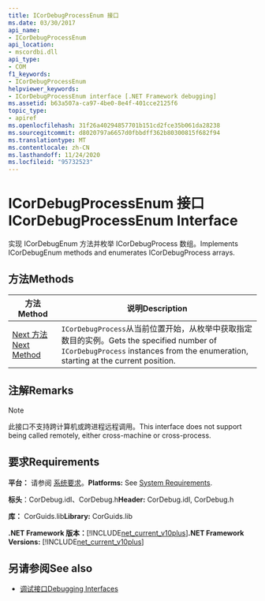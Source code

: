 ```yaml
---
title: ICorDebugProcessEnum 接口
ms.date: 03/30/2017
api_name:
- ICorDebugProcessEnum
api_location:
- mscordbi.dll
api_type:
- COM
f1_keywords:
- ICorDebugProcessEnum
helpviewer_keywords:
- ICorDebugProcessEnum interface [.NET Framework debugging]
ms.assetid: b63a507a-ca97-4be0-8e4f-401cce2125f6
topic_type:
- apiref
ms.openlocfilehash: 31f26a40294857701b151cd2fce35b061da28238
ms.sourcegitcommit: d8020797a6657d0fbbdff362b80300815f682f94
ms.translationtype: MT
ms.contentlocale: zh-CN
ms.lasthandoff: 11/24/2020
ms.locfileid: "95732523"
---
```

# <a name="icordebugprocessenum-interface"></a><span data-ttu-id="04110-102">ICorDebugProcessEnum 接口</span><span class="sxs-lookup"><span data-stu-id="04110-102">ICorDebugProcessEnum Interface</span></span>

<span data-ttu-id="04110-103">实现 ICorDebugEnum 方法并枚举 ICorDebugProcess 数组。</span><span class="sxs-lookup"><span data-stu-id="04110-103">Implements ICorDebugEnum methods and enumerates ICorDebugProcess arrays.</span></span>  
  
## <a name="methods"></a><span data-ttu-id="04110-104">方法</span><span class="sxs-lookup"><span data-stu-id="04110-104">Methods</span></span>  
  
|<span data-ttu-id="04110-105">方法</span><span class="sxs-lookup"><span data-stu-id="04110-105">Method</span></span>|<span data-ttu-id="04110-106">说明</span><span class="sxs-lookup"><span data-stu-id="04110-106">Description</span></span>|  
|------------|-----------------|  
|[<span data-ttu-id="04110-107">Next 方法</span><span class="sxs-lookup"><span data-stu-id="04110-107">Next Method</span></span>](icordebugprocessenum-next-method.md)|<span data-ttu-id="04110-108">`ICorDebugProcess`从当前位置开始，从枚举中获取指定数目的实例。</span><span class="sxs-lookup"><span data-stu-id="04110-108">Gets the specified number of `ICorDebugProcess` instances from the enumeration, starting at the current position.</span></span>|  
  
## <a name="remarks"></a><span data-ttu-id="04110-109">注解</span><span class="sxs-lookup"><span data-stu-id="04110-109">Remarks</span></span>  
  
> [!NOTE]
> <span data-ttu-id="04110-110">此接口不支持跨计算机或跨进程远程调用。</span><span class="sxs-lookup"><span data-stu-id="04110-110">This interface does not support being called remotely, either cross-machine or cross-process.</span></span>  
  
## <a name="requirements"></a><span data-ttu-id="04110-111">要求</span><span class="sxs-lookup"><span data-stu-id="04110-111">Requirements</span></span>  

 <span data-ttu-id="04110-112">**平台：** 请参阅 [系统要求](../../get-started/system-requirements.md)。</span><span class="sxs-lookup"><span data-stu-id="04110-112">**Platforms:** See [System Requirements](../../get-started/system-requirements.md).</span></span>  
  
 <span data-ttu-id="04110-113">**标头**：CorDebug.idl、CorDebug.h</span><span class="sxs-lookup"><span data-stu-id="04110-113">**Header:** CorDebug.idl, CorDebug.h</span></span>  
  
 <span data-ttu-id="04110-114">**库：** CorGuids.lib</span><span class="sxs-lookup"><span data-stu-id="04110-114">**Library:** CorGuids.lib</span></span>  
  
 <span data-ttu-id="04110-115">**.NET Framework 版本：**[!INCLUDE[net_current_v10plus](../../../../includes/net-current-v10plus-md.md)]</span><span class="sxs-lookup"><span data-stu-id="04110-115">**.NET Framework Versions:** [!INCLUDE[net_current_v10plus](../../../../includes/net-current-v10plus-md.md)]</span></span>  
  
## <a name="see-also"></a><span data-ttu-id="04110-116">另请参阅</span><span class="sxs-lookup"><span data-stu-id="04110-116">See also</span></span>

- [<span data-ttu-id="04110-117">调试接口</span><span class="sxs-lookup"><span data-stu-id="04110-117">Debugging Interfaces</span></span>](debugging-interfaces.md)
